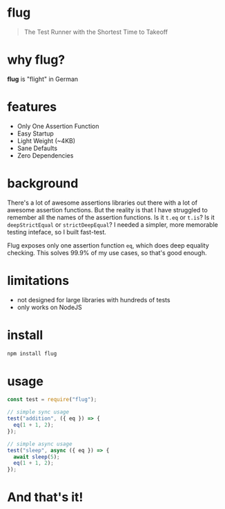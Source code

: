 # flug
> The Test Runner with the Shortest Time to Takeoff

# why flug?
**flug** is "flight" in German

# features
- Only One Assertion Function
- Easy Startup
- Light Weight (~4KB)
- Sane Defaults
- Zero Dependencies

# background
There's a lot of awesome assertions libraries out there with a lot of awesome assertion functions.  But the reality is that I have struggled to remember all the names of the assertion functions.  Is it `t.eq` or `t.is`?  Is it `deepStrictEqual` or `strictDeepEqual`?  I needed a simpler, more memorable testing inteface, so I built fast-test.

Flug exposes only one assertion function `eq`, which does deep equality checking.  This solves 99.9% of my use cases, so that's good enough.

# limitations
- not designed for large libraries with hundreds of tests
- only works on NodeJS

# install
```bash
npm install flug
```

# usage
```js
const test = require("flug");

// simple sync usage
test("addition", ({ eq }) => {
  eq(1 + 1, 2);
});

// simple async usage
test("sleep", async ({ eq }) => {
  await sleep(5);
  eq(1 + 1, 2);
});
```

# And that's it!
